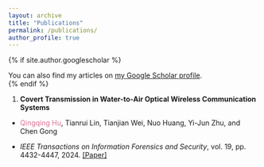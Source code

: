 ```yaml
---
layout: archive
title: "Publications"
permalink: /publications/
author_profile: true
---
```


{% if site.author.googlescholar  %}
  <div class="wordwrap">You can also find my articles on <a href="{{site.author.googlescholar}}">my Google Scholar profile</a>.</div>
{% endif %}

1. **Covert Transmission in Water-to-Air Optical Wireless Communication Systems**
  - <p><span style="color: PaleVioletRed">Qingqing Hu</span>, Tianrui Lin, Tianjian Wei, Nuo Huang, Yi-Jun Zhu, and Chen Gong</p>
  - *IEEE Transactions on Information Forensics and Security*, vol. 19, pp. 4432-4447, 2024. [[Paper]](/files/TIFS_Covert_Transmission.pdf)
    

